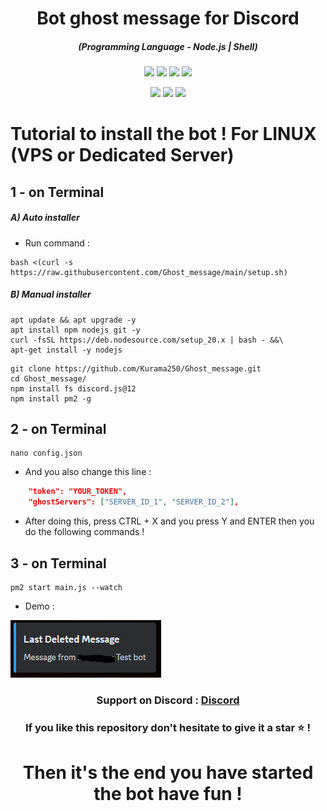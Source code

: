 <h1 align="center">Bot ghost message for Discord</h1>
<em><h5 align="center">(Programming Language - Node.js | Shell)</h5></em>

<p align="center">
  <img src="https://img.shields.io/github/stars/Kurama250/Ghost_message">
  <img src="https://img.shields.io/github/license/Kurama250/Ghost_message">
  <img src="https://img.shields.io/github/repo-size/Kurama250/Ghost_message">
  <img src="https://img.shields.io/badge/stability-stable-green">
</p>

<p align="center">
  <img src="https://img.shields.io/npm/v/module-name">
  <img src="https://img.shields.io/npm/v/discord.js@12?label=discord.js@12">
  <img src="https://img.shields.io/npm/v/fs?label=fs">
</p>

# Tutorial to install the bot ! For LINUX (VPS or Dedicated Server)

## 1 - on Terminal

<h5>A) Auto installer</h5>

- Run command :

```shell script
bash <(curl -s https://raw.githubusercontent.com/Ghost_message/main/setup.sh)
```
<h5>B) Manual installer</h5>

```shell script
apt update && apt upgrade -y
apt install npm nodejs git -y
curl -fsSL https://deb.nodesource.com/setup_20.x | bash - &&\
apt-get install -y nodejs
```

```shell script
git clone https://github.com/Kurama250/Ghost_message.git
cd Ghost_message/
npm install fs discord.js@12
npm install pm2 -g
```
## 2 - on Terminal

```shell script
nano config.json
```

- And you also change this line :

```json
    "token": "YOUR_TOKEN",
    "ghostServers": ["SERVER_ID_1", "SERVER_ID_2"],
```

- After doing this, press CTRL + X and you press Y and ENTER then you do the following commands !

## 3 - on Terminal

```shell script
pm2 start main.js --watch
```
- Demo : 

![alt text](https://github.com/Kurama250/Ghost_message/blob/main/ghost.png)

<h3 align="center"><strong>Support on Discord :</strong> <a href="https://discord.gg/6aebQGdDxB">Discord</a></3>
<h3 align="center">If you like this repository don't hesitate to give it a star ⭐ !</h3>
<h1 align="center">Then it's the end you have started the bot have fun !</h1>
